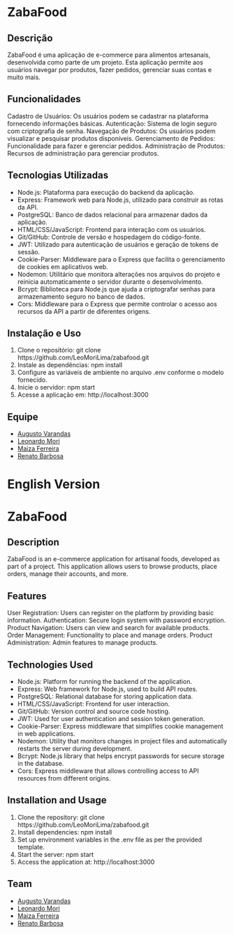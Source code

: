 <h1>ZabaFood</h1>

<h2>Descrição</h2>
<p>ZabaFood é uma aplicação de e-commerce para alimentos artesanais, desenvolvida como parte de um projeto. Esta aplicação permite aos usuários navegar por produtos, fazer pedidos, gerenciar suas contas e muito mais.</p>

<h2>Funcionalidades</h2>
<p>Cadastro de Usuários: Os usuários podem se cadastrar na plataforma fornecendo informações básicas.
Autenticação: Sistema de login seguro com criptografia de senha.
Navegação de Produtos: Os usuários podem visualizar e pesquisar produtos disponíveis.
Gerenciamento de Pedidos: Funcionalidade para fazer e gerenciar pedidos.
Administração de Produtos: Recursos de administração para gerenciar produtos.</p>

<h2>Tecnologias Utilizadas</h2>
<ul>
    <li>Node.js: Plataforma para execução do backend da aplicação.</li>
    <li>Express: Framework web para Node.js, utilizado para construir as rotas da API.</li>
    <li>PostgreSQL: Banco de dados relacional para armazenar dados da aplicação.</li>
    <li>HTML/CSS/JavaScript: Frontend para interação com os usuários.</li>
    <li>Git/GitHub: Controle de versão e hospedagem do código-fonte.</li>
    <li>JWT: Utilizado para autenticação de usuários e geração de tokens de sessão.</li>
    <li>Cookie-Parser: Middleware para o Express que facilita o gerenciamento de cookies em aplicativos web.</li>
    <li>Nodemon: Utilitário que monitora alterações nos arquivos do projeto e reinicia automaticamente o servidor durante o desenvolvimento.</li>
    <li>Bcrypt: Biblioteca para Node.js que ajuda a criptografar senhas para armazenamento seguro no banco de dados.</li>
    <li>Cors: Middleware para o Express que permite controlar o acesso aos recursos da API a partir de diferentes origens.</li>
</ul>

<h2>Instalação e Uso</h2>
<ol>
    <li>Clone o repositório: git clone https://github.com/LeoMoriLima/zabafood.git</li>
    <li>Instale as dependências: npm install</li>
    <li>Configure as variáveis de ambiente no arquivo .env conforme o modelo fornecido.</li>
    <li>Inicie o servidor: npm start</li>
    <li>Acesse a aplicação em: http://localhost:3000</li>
</ol>

<h2>Equipe</h2>
<ul>
    <li><a href="https://github.com/augustovarandas">Augusto Varandas</a></li>
    <li><a href="https://github.com/LeoMoriLima">Leonardo Mori</a></li>    
    <li><a href="https://github.com/y-176">Maiza Ferreira</a></li>
    <li><a href="https://github.com/RenatoFB8">Renato Barbosa</a></li>
</ul>

<h1>English Version</h1>
<h1>ZabaFood</h1>
<h2>Description</h2>
<p>ZabaFood is an e-commerce application for artisanal foods, developed as part of a project. This application allows users to browse products, place orders, manage their accounts, and more.</p>
<h2>Features</h2>
<p>User Registration: Users can register on the platform by providing basic information.
Authentication: Secure login system with password encryption.
Product Navigation: Users can view and search for available products.
Order Management: Functionality to place and manage orders.
Product Administration: Admin features to manage products.</p>
<h2>Technologies Used</h2>
<ul>
    <li>Node.js: Platform for running the backend of the application.</li>
    <li>Express: Web framework for Node.js, used to build API routes.</li>
    <li>PostgreSQL: Relational database for storing application data.</li>
    <li>HTML/CSS/JavaScript: Frontend for user interaction.</li>
    <li>Git/GitHub: Version control and source code hosting.</li>
    <li>JWT: Used for user authentication and session token generation.</li>
    <li>Cookie-Parser: Express middleware that simplifies cookie management in web applications.</li>
    <li>Nodemon: Utility that monitors changes in project files and automatically restarts the server during development.</li>
    <li>Bcrypt: Node.js library that helps encrypt passwords for secure storage in the database.</li>
    <li>Cors: Express middleware that allows controlling access to API resources from different origins.</li>
</ul>
<h2>Installation and Usage</h2>
<ol>
    <li>Clone the repository: git clone https://github.com/LeoMoriLima/zabafood.git</li>
    <li>Install dependencies: npm install</li>
    <li>Set up environment variables in the .env file as per the provided template.</li>
    <li>Start the server: npm start</li>
    <li>Access the application at: http://localhost:3000</li>
</ol>
<h2>Team</h2>
<ul>
    <li><a href="https://github.com/augustovarandas">Augusto Varandas</a></li>
    <li><a href="https://github.com/LeoMoriLima">Leonardo Mori</a></li>    
    <li><a href="https://github.com/y-176">Maiza Ferreira</a></li>
    <li><a href="https://github.com/RenatoFB8">Renato Barbosa</a></li>
</ul>






